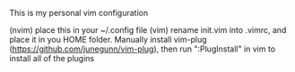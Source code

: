 This is my personal vim configuration

(nvim) place this in your ~/.config file
(vim) rename init.vim into .vimrc, and place it in you HOME folder. Manually install vim-plug (https://github.com/junegunn/vim-plug), then run ":PlugInstall" in vim to install all of the plugins
